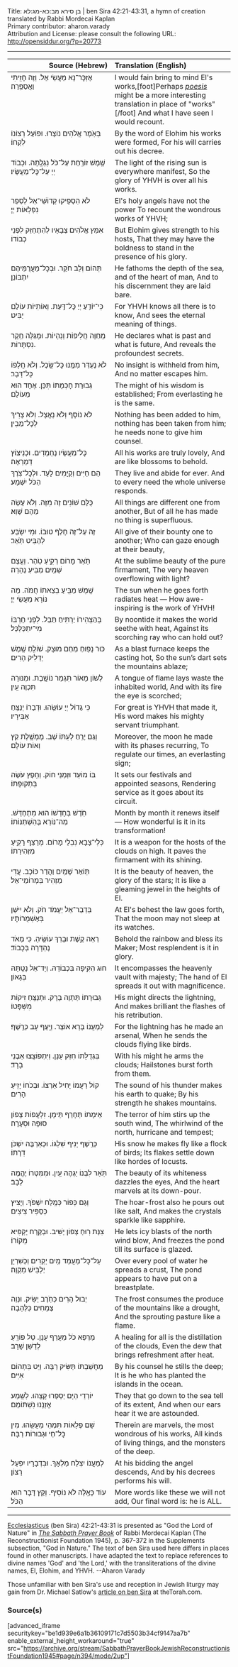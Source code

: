 <html>
<head></head>
<body>
Title: בן סירא מב:כא-מג:לא | ben Sira 42:21-43:31, a hymn of creation translated by Rabbi Mordecai Kaplan<br />
Primary contributor: aharon.varady<br />
Attribution and License: please consult the following URL: <a href="http://opensiddur.org/?p=20773">http://opensiddur.org/?p=20773</a>
<p />
<hr />

<table style="margin-left: auto;margin-right: auto;" class="draggable">
<thead><tr><th id="x" style="text-align: right;">Source (Hebrew)</th><th style="text-align: left;">Translation (English)</th></tr></thead>
<tbody>
<tr><td style="vertical-align:top;" width="46%">
<div class="liturgy"><span lang="he">
אֶזְכׇּר־נָא מַעֲשֵׂי אֵל.
וְזֶה חָזִֽיתִי וַאֲסַפֵּֽרָה׃
</span></div></td>
 
<td style="vertical-align:top;" width="53%">
<div class="english">
I would fain bring to mind El's works,[foot]Perhaps <em><a href="https://en.wikipedia.org/wiki/Poiesis">poesis</a></em> might be a more interesting translation in place of "works"[/foot]
And what I have seen I would recount.
</div></td></tr>


<tr><td style="vertical-align:top;" width="46%">
<div class="liturgy"><span lang="he">
בְּאֹֽמֶר אֱלֹהִים נוֹצָרוּ.
וּפוֹעֵל רְצוֹנוֹ לִקְחוֹ׃
</span></div></td>
 
<td style="vertical-align:top;" width="53%">
<div class="english">
By the word of Elohim his works were formed,
For his will carries out his decree.
</div></td></tr>


<tr><td style="vertical-align:top;" width="46%">
<div class="liturgy"><span lang="he">
שֶֽׁמֶשׁ זוֹרַֽחַת עַל־כֹּל נִגְלָֽתָה.
וּכְבוֹד יְיָ עַל־כׇּל־מַעֲשָׂיו׃
</span></div></td>
 
<td style="vertical-align:top;" width="53%">
<div class="english">
The light of the rising sun is everywhere manifest,
So the glory of YHVH is over all his works.
</div></td></tr>


<tr><td style="vertical-align:top;" width="46%">
<div class="liturgy"><span lang="he">
לֹא הִסְפִּֽיקוּ קְדוֹשֵׁי־אֵל
לְסַפֵּר נִפְלְאוֹת יְיָ׃
</span></div></td>
 
<td style="vertical-align:top;" width="53%">
<div class="english">
El's holy angels have not the power 
To recount the wondrous works of YHVH;
</div></td></tr>


<tr><td style="vertical-align:top;" width="46%">
<div class="liturgy"><span lang="he">
אִמֵּץ אֱלֹהִים צְבָאָיו
לְהִתְחַזֵּק לִפְנֵי כְבוֹדוֹ׃
</span></div></td>
 
<td style="vertical-align:top;" width="53%">
<div class="english">
But Elohim gives strength to his hosts,
That they may have the boldness to stand in the presence of his glory.
</div></td></tr>


<tr><td style="vertical-align:top;" width="46%">
<div class="liturgy"><span lang="he">
תְּהוֹם וְלֵב חֹקֵר.
וּבְכׇל־מַעֲרֻמֵּיהֶם יִתְבּוֹנֵן׃
</span></div></td>
 
<td style="vertical-align:top;" width="53%">
<div class="english">
He fathoms the depth of the sea, and of the heart of man, 
And to his discernment they are laid bare.
</div></td></tr>


<tr><td style="vertical-align:top;" width="46%">
<div class="liturgy"><span lang="he">
כִּי־יוֹדֵֽעַ יְיָ כׇּל־דָּֽעַת.
וְאוֹתִיּוֹת עוֹלָם יַבִּיט׃
</span></div></td>
 
<td style="vertical-align:top;" width="53%">
<div class="english">
For YHVH knows all there is to know,
And sees the eternal meaning of things.
</div></td></tr>


<tr><td style="vertical-align:top;" width="46%">
<div class="liturgy"><span lang="he">
מְחַוֶּה חֲלִיפוֹת וְנִהְיוֹת.
וּמְגַלֶּה חֵֽקֶר נִסְתָּרוֹת.
</span></div></td>
 
<td style="vertical-align:top;" width="53%">
<div class="english">
He declares what is past and what is future,
And reveals the profoundest secrets.
</div></td></tr>


<tr><td style="vertical-align:top;" width="46%">
<div class="liturgy"><span lang="he">
לֹא נֶעְדַּר מִמֶּֽנוּ כׇּל־שָֽׂכֶל.
וְלֹא חֲלָפוֹ כׇּל־דָּבָר׃
</span></div></td>
 
<td style="vertical-align:top;" width="53%">
<div class="english">
No insight is withheld from him,
And no matter escapes him.
</div></td></tr>


<tr><td style="vertical-align:top;" width="46%">
<div class="liturgy"><span lang="he">
גְבוּרַת חָכְמָתוֹ תִּכֵּן.
אֶחָד הוּא מֵעוֹלָם׃
</span></div></td>
 
<td style="vertical-align:top;" width="53%">
<div class="english">
The might of his wisdom is established;
From everlasting he is the same.
</div></td></tr>


<tr><td style="vertical-align:top;" width="46%">
<div class="liturgy"><span lang="he">
לֹא נוֹסָף וְלֹא נֶאֱצָל.
וְלֹא צָרִיךְ לְכׇל־מֵבִין׃
</span></div></td>
 
<td style="vertical-align:top;" width="53%">
<div class="english">
Nothing has been added to him, nothing has been taken from him;
he needs none to give him counsel.
</div></td></tr>


<tr><td style="vertical-align:top;" width="46%">
<div class="liturgy"><span lang="he">
כׇּל־מַעֲשָׂיו נֶחְמָדִים.
וּכְנִיצוֹץ דְמַרְאֶה׃
</span></div></td>
 
<td style="vertical-align:top;" width="53%">
<div class="english">
All his works are truly lovely,
And are like blossoms to behold.
</div></td></tr>


<tr><td style="vertical-align:top;" width="46%">
<div class="liturgy"><span lang="he">
הֵם חַיִּים וְקַיָּמִים לָעַד. 
וּלְכׇל־צֹֽרֶךְ הַכֹּל יִשְׁמָע׃
</span></div></td>
 
<td style="vertical-align:top;" width="53%">
<div class="english">
They live and abide for ever.
And to every need the whole universe responds.
</div></td></tr>


<tr><td style="vertical-align:top;" width="46%">
<div class="liturgy"><span lang="he">
כֻּלָּם שׁוֹנִים זֶה מִזֶּה. 
וְלֹא עָשָׂה מֵהֶם שָׁוְא׃
</span></div></td>
 
<td style="vertical-align:top;" width="53%">
<div class="english">
All things are different one from another,
But of all he has made no thing is superfluous.
</div></td></tr>


<tr><td style="vertical-align:top;" width="46%">
<div class="liturgy"><span lang="he">
זֶה עַל־זֶה חָלַף טוּבוֹ.
וּמִי יִשְׂבַּע לְהַבִּיט תֹּֽאַר׃ 
</span></div></td>
 
<td style="vertical-align:top;" width="53%">
<div class="english">
All give of their bounty one to another;
Who can gaze enough at their beauty,
</div></td></tr>


<tr><td style="vertical-align:top;" width="46%">
<div class="liturgy"><span lang="he">
תֹּֽאַר מָרוֹם רְקִֽיעַ טֹֽהַר.
וְעֶֽצֶם שָׁמַֽיִם מַבִּיעַ נְהָרָה׃
</span></div></td>
 
<td style="vertical-align:top;" width="53%">
<div class="english">
At the sublime beauty of the pure firmament,
The very heaven overflowing with light?
</div></td></tr>


<tr><td style="vertical-align:top;" width="46%">
<div class="liturgy"><span lang="he">
שֶֽׁמֶשׁ מַבִּֽיעַ בְצֵאתוֹ חֻמֹּה.
מַה נּוֹרָא מַעֲשֵׂי יְיָ׃
</span></div></td>
 
<td style="vertical-align:top;" width="53%">
<div class="english">
The sun when he goes forth radiates heat —
How awe-inspiring is the work of YHVH!
</div></td></tr>


<tr><td style="vertical-align:top;" width="46%">
<div class="liturgy"><span lang="he">
בְּהַצְהִירוֹ יַרְתִּיחַ תֵּבֵל.
לִפְנֵי חָרְבּוֹ מִי־יִתְכַּלְכֵּל׃
</span></div></td>
 
<td style="vertical-align:top;" width="53%">
<div class="english">
By noontide it makes the world seethe with heat, 
Against its scorching ray who can hold out?
</div></td></tr>


<tr><td style="vertical-align:top;" width="46%">
<div class="liturgy"><span lang="he">
כּוּר נָפֽוּחַ מֵחֵם מוּצָק. 
שׁוֹלֵֽחַ שֶֽׁמֶשׁ יַדְלִיק הָרִים׃
</span></div></td>
 
<td style="vertical-align:top;" width="53%">
<div class="english">
As a blast furnace keeps the casting hot,
So the sun’s dart sets the mountains ablaze;
</div></td></tr>


<tr><td style="vertical-align:top;" width="46%">
<div class="liturgy"><span lang="he">
לְשוֹן מָאוֹר תִּגְמַר נוֹשָֽׁבֶת. 
וּמִנּוּרָהּ תִּכְוֶה עָֽיִן׃
</span></div></td>
 
<td style="vertical-align:top;" width="53%">
<div class="english">
A tongue of flame lays waste the inhabited world,
And with its fire the eye is scorched;
</div></td></tr>


<tr><td style="vertical-align:top;" width="46%">
<div class="liturgy"><span lang="he">
כִּי גָדוֹל יְיָ עוֹשֵֽׂהוּ.
וּדְבָרוֹ יְנַצֵּֽחַ אַבִּירָיו׃
</span></div></td>
 
<td style="vertical-align:top;" width="53%">
<div class="english">
For great is YHVH that made it,
His word makes his mighty servant triumphant.
</div></td></tr>


<tr><td style="vertical-align:top;" width="46%">
<div class="liturgy"><span lang="he">
וְגַם יָרֵֽחַ לְעִתּוֹ שָׁב.
מֶמְשֶֽׁלֶת קֵץ וְאוֹת עוֹלָם׃
</span></div></td>
 
<td style="vertical-align:top;" width="53%">
<div class="english">
Moreover, the moon he made with its phases recurring, 
To regulate our times, an everlasting sign;
</div></td></tr>


<tr><td style="vertical-align:top;" width="46%">
<div class="liturgy"><span lang="he">
בּוֹ מוֹעֵד וּזְמַנֵּי חוֹק. 
וְחֵֽפֶץ עֹשֶׂה בְּתְקוּפָתוֹ׃
</span></div></td>
 
<td style="vertical-align:top;" width="53%">
<div class="english">
It sets our festivals and appointed seasons,
Rendering service as it goes about its circuit.
</div></td></tr>


<tr><td style="vertical-align:top;" width="46%">
<div class="liturgy"><span lang="he">
חֹֽדֶשׁ בְּחָדְשׁוֹ הוּא מִתְחַדֵּשׁ.
מַה־נּוֹרָא בְּהִשְׁתַּנּוֹתוֹ׃
</span></div></td>
 
<td style="vertical-align:top;" width="53%">
<div class="english">
Month by month it renews itself —
How wonderful is it in its transformation!
</div></td></tr>


<tr><td style="vertical-align:top;" width="46%">
<div class="liturgy"><span lang="he">
כְּלִי־צָבָא נִבְלֵי מָרוֹם.
מְרַצֵּף רָקִֽיעַ מִזְּהִירָתוֹ׃
</span></div></td>
 
<td style="vertical-align:top;" width="53%">
<div class="english">
It is a weapon for the hosts of the clouds on high.
It paves the firmament with its shining.
</div></td></tr>


<tr><td style="vertical-align:top;" width="46%">
<div class="liturgy"><span lang="he">
תּֽוֹאַר שָׁמַֽיִם וַהֲדַר כּוֹכָב.
עֲדִי מַזְהִיר בִּמְרוֹמֵי־אֵל׃
</span></div></td>
 
<td style="vertical-align:top;" width="53%">
<div class="english">
It is the beauty of heaven, the glory of the stars;
It is like a gleaming jewel in the heights of El.
</div></td></tr>


<tr><td style="vertical-align:top;" width="46%">
<div class="liturgy"><span lang="he">
בִּדְבַר־אֵל יַעֲמֹד חֹק.
וְלֹא יִישַׁן בְּאַשְׁמֻרוֹתָיו׃
</span></div></td>
 
<td style="vertical-align:top;" width="53%">
<div class="english">
At El's behest the law goes forth,
That the moon may not sleep at its watches.
</div></td></tr>


<tr><td style="vertical-align:top;" width="46%">
<div class="liturgy"><span lang="he">
רְאֵה קֶֽשֶׁת וּבָרֵךְ עוֹשֶֽׂיהָ.
כִּי מְאֹד נֶהְדָּרָה בְּכָבוֹד׃
</span></div></td>
 
<td style="vertical-align:top;" width="53%">
<div class="english">
Behold the rainbow and bless its Maker;
Most resplendent is it in glory.
</div></td></tr>


<tr><td style="vertical-align:top;" width="46%">
<div class="liturgy"><span lang="he">
חוּג הִקִּֽיפָה בִּכְבוֹדָהּ.
וְיָד־אֵל נָטַֽתָּהּ בְּגָאוֹן׃
</span></div></td>
 
<td style="vertical-align:top;" width="53%">
<div class="english">
It encompasses the heavenly vault with majesty;
The hand of El spreads it out with magnificence.
</div></td></tr>


<tr><td style="vertical-align:top;" width="46%">
<div class="liturgy"><span lang="he">
גְּבוּרָתוֹ תַּתְוֶה בָרָק.
וּתְנַצֵּֽחַ זִיקוֹת מִשְׁפָּטוֹ׃
</span></div></td>
 
<td style="vertical-align:top;" width="53%">
<div class="english">
His might directs the lightning,
And makes brilliant the flashes of his retribution.
</div></td></tr>


<tr><td style="vertical-align:top;" width="46%">
<div class="liturgy"><span lang="he">
לְמַעֲנוֹ בָּרָא אוֹצָר.
וַיָֽעֶף עָב כְּרֶֽשֶׁף׃
</span></div></td>
 
<td style="vertical-align:top;" width="53%">
<div class="english">
For the lightning has he made an arsenal,
When he sends the clouds flying like birds.
</div></td></tr>


<tr><td style="vertical-align:top;" width="46%">
<div class="liturgy"><span lang="he">
בִּגְדֻלָּתוֹ חִזֵּק עָנָן.
וַיִּתְפּוֹצֲצוּ אַבְנֵי בָרָד׃
</span></div></td>
 
<td style="vertical-align:top;" width="53%">
<div class="english">
With his might he arms the clouds;
Hailstones burst forth from them.
</div></td></tr>


<tr><td style="vertical-align:top;" width="46%">
<div class="liturgy"><span lang="he">
קוֹל רַעֲמוֹ יָחִיל אַרְצוֹ. 
וּבְכֹחוֹ יָזִֽיעַ הָרִים׃
</span></div></td>
 
<td style="vertical-align:top;" width="53%">
<div class="english">
The sound of his thunder makes his earth to quake;
By his strength he shakes mountains.
</div></td></tr>


<tr><td style="vertical-align:top;" width="46%">
<div class="liturgy"><span lang="he">
אֵימָתוֹ תְּחָרֵף תֵּימָן.
זִלְעֲפוֹת צָפוֹן סוּפָה וּסְעָרָה׃
</span></div></td>
 
<td style="vertical-align:top;" width="53%">
<div class="english">
The terror of him stirs up the south wind,
The whirlwind of the north, hurricane and tempest;
</div></td></tr>


<tr><td style="vertical-align:top;" width="46%">
<div class="liturgy"><span lang="he">
כְּרֶֽשֶׁף יָנִיף שִׁלְגּוֹ.
וּכְאַרְבֶּה יִשְׁכֹּן דִרָתוֹ׃
</span></div></td>
 
<td style="vertical-align:top;" width="53%">
<div class="english">
His snow he makes fly like a flock of birds;
Its flakes settle down like hordes of locusts.
</div></td></tr>


<tr><td style="vertical-align:top;" width="46%">
<div class="liturgy"><span lang="he">
תֹּֽאַר לִבְנוֹ יַגְהֶה עַֽיִן.
וּמִמִּטְרוֹ יֶהֱמֶה לֵבָב׃
</span></div></td>
 
<td style="vertical-align:top;" width="53%">
<div class="english">
The beauty of its whiteness dazzles the eyes,
And the heart marvels at its down-pour.
</div></td></tr>


<tr><td style="vertical-align:top;" width="46%">
<div class="liturgy"><span lang="he">
וְגַם כְּפוֹר כְּמֶֽלַח יִשְׁפֹּךְ. 
וְיָצִיץ כְּסַפִּיר צִיצִים׃
</span></div></td>
 
<td style="vertical-align:top;" width="53%">
<div class="english">
The hoar-frost also he pours out like salt,
And makes the crystals sparkle like sapphire.
</div></td></tr>


<tr><td style="vertical-align:top;" width="46%">
<div class="liturgy"><span lang="he">
צִנַּת רֽוּחַ צָפוֹן יַשִּׁיב.
וּבְקֶֽרַח יַקְפִּיא מְקוֹרוֹ׃
</span></div></td>
 
<td style="vertical-align:top;" width="53%">
<div class="english">
He lets icy blasts of the north wind blow,
And freezes the pond till its surface is glazed.
</div></td></tr>


<tr><td style="vertical-align:top;" width="46%">
<div class="liturgy"><span lang="he">
עַל־כׇּל־מַעֲמַד מַֽיִם יַקְרִים׃
וְכַשִּׁרְיָן יַלְבִּישׁ מִקְוֶה׃
</span></div></td>
 
<td style="vertical-align:top;" width="53%">
<div class="english">
Over every pool of water he spreads a crust,
The pond appears to have put on a breastplate.
</div></td></tr>


<tr><td style="vertical-align:top;" width="46%">
<div class="liturgy"><span lang="he">
יְבוּל הָרִים כְּחֹֽרֶב יַשִּׂיק.
וּנְוֵה צְמָחִים כַּלֶּהָבָה׃
</span></div></td>
 
<td style="vertical-align:top;" width="53%">
<div class="english">
The frost consumes the produce of the mountains like a drought,
And the sprouting pasture like a flame.
</div></td></tr>


<tr><td style="vertical-align:top;" width="46%">
<div class="liturgy"><span lang="he">
מַרְפֵּא כֹל מַעֲרַף עָנָן.
טַל פּוֹרֵֽעַ לְדַשֵּׁן שָׁרָב׃
</span></div></td>
 
<td style="vertical-align:top;" width="53%">
<div class="english">
A healing for all is the distillation of the clouds,
Even the dew that brings refreshment after heat.
</div></td></tr>


<tr><td style="vertical-align:top;" width="46%">
<div class="liturgy"><span lang="he">
מַחֲשַׁבְתּוֹ תַּשִּׂיק רַבָּה.
וַיֵּט בִּתְהוֹם אִיִּים׃
</span></div></td>
 
<td style="vertical-align:top;" width="53%">
<div class="english">
By his counsel he stills the deep;
It is he who has planted the islands in the ocean.
 </div></td></tr>


<tr><td style="vertical-align:top;" width="46%">
<div class="liturgy"><span lang="he">
יוֹרְדֵי הַיָּם יְסַפְּרוּ קָצֵֽהוּ.
לְשֵֽׁמַע אָזְנֵֽנוּ נִשְׁתּוֹמֵם׃
</span></div></td>
 
<td style="vertical-align:top;" width="53%">
<div class="english">
They that go down to the sea tell of its extent,
And when our ears hear it we are astounded.
</div></td></tr>


<tr><td style="vertical-align:top;" width="46%">
<div class="liturgy"><span lang="he">
שָׁם פְּלָאוֹת תִּמְהֵי מַעֲשֵֽׂהוּ.
מִין כׇּל־חַי וּגְבוּרוֹת רַבָּה׃
</span></div></td>
 
<td style="vertical-align:top;" width="53%">
<div class="english">
Therein are marvels, the most wondrous of his works, 
All kinds of living things, and the monsters of the deep. 
</div></td></tr>


<tr><td style="vertical-align:top;" width="46%">
<div class="liturgy"><span lang="he">
לְמַעֲנוֹ יִצְלַח מַלְאָךְ.
וּבִדְבָרָיו יִפְעַל רָצוֹן׃
</span></div></td>
 
<td style="vertical-align:top;" width="53%">
<div class="english">
At his bidding the angel descends,
And by his decrees performs his will.
</div></td></tr>


<tr><td style="vertical-align:top;" width="46%">
<div class="liturgy"><span lang="he">
עוֹד כָּאֵֽלֶּה לֹא נוֹסִיף.
וְקֵץ דָּבָר הוּא הַכֹּל׃
</span></div></td>
 
<td style="vertical-align:top;" width="53%">
<div class="english">
More words like these we will not add,
Our final word is: he is ALL.
</div></td></tr>
</tbody></table>

<hr />

<a href="https://en.wikipedia.org/wiki/Sirach">Ecclesiasticus</a> (ben Sira) 42:21-43:31 is presented as "God the Lord of Nature" in <em><a href="https://opensiddur.org/compilations/siddurim/sabbath-prayer-book-by-mordecai-kaplan-1945/">The Sabbath Prayer Book</a></em> of Rabbi Mordecai Kaplan (The Reconstructionist Foundation 1945), p. 367-372 in the Supplements subsection, "God in Nature." The text of ben Sira used here differs in places found in other manuscripts. I have adapted the text to replace references to divine names 'God' and 'the Lord,' with the transliterations of the divine names, El, Elohim, and YHVH. --Aharon Varady 

Those unfamiliar with ben Sira's use and reception in Jewish liturgy may gain from Dr. Michael Satlow's <a href="https://thetorah.com/the-wisdom-of-ben-sira-how-jewish/">article on ben Sira</a> at theTorah.com.
 

<h3>Source(s)</h3>

[advanced_iframe securitykey="be1d939e6a1b36109171c7d5503b34cf9147aa7b" enable_external_height_workaround="true" src="https://archive.org/stream/SabbathPrayerBookJewishReconstructionistFoundation1945#page/n394/mode/2up"]
</body>
</html>